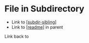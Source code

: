# File in Subdirectory

- Link to [[subdir-sibling]]
- Link to [[readme]] in parent

Link back to

[//begin]: # "Autogenerated link references for markdown compatibility"
[subdir-sibling]: subdir-sibling "Subdirectory sibling"
[readme]: ../readme "Foam"
[//end]: # "Autogenerated link references"
